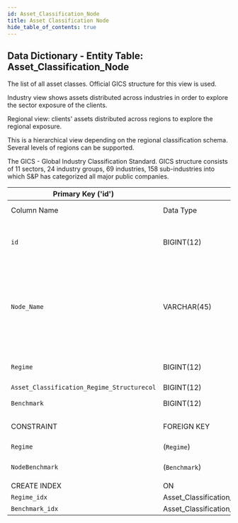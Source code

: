 ```yaml
---
id: Asset_Classification_Node
title: Asset Classification Node
hide_table_of_contents: true
---
```


## Data Dictionary - Entity Table: Asset_Classification_Node

The list of all asset classes. Official GICS structure for this view is used.

Industry view shows assets distributed across industries in order to explore the sector exposure of the clients. 

Regional view: clients' assets distributed across regions to explore the regional exposure. 

This is a hierarchical view depending on the regional classification schema. Several levels of regions can be supported.					

The GICS - Global Industry Classification Standard. GICS structure consists of 11 sectors, 24 industry groups, 69 industries, 158 sub-industries into which S&P has categorized all major public companies. 
 

| Primary Key ('id')||ENGINE = InnoDB|||
|---|---|---|---|---|
| Column Name| Data Type|PK Primary Key, NN-Not Null, Null|Example|Comment|
||
|`id`|BIGINT(12)|PK, NN||PrimaryKey-ID, Not Null (auto creates)|
|`Node_Name`|VARCHAR(45)|NULL|Mid-cap equity|Asset class names i.e: Automotive, Mid-cap equity, Govn't bonds developed countries, Commodities, Energy|
|`Regime`|BIGINT(12)|NULL||Type of classification id|
|`Asset_Classification_Regime_Structurecol`|BIGINT(12)|NULL|||
|`Benchmark`|BIGINT(12)|NULL||enter Benchmark|
||
|CONSTRAINT|FOREIGN KEY|REFERENCES|ON DELETE|ON UPDATE||
| `Regime`|(`Regime`)|Asset_Classification_Regime (`id`)|NO ACTION| NO ACTION||
| `NodeBenchmark`|(`Benchmark`)|`Benchmark` (`id`)|NO ACTION| NO ACTION||
||
| CREATE INDEX|ON|ASC|VISABLE|||
|`Regime_idx`|Asset_Classification_Node|(`Regime` ASC)|VISIBLE|||
|`Benchmark_idx`|Asset_Classification_Node|(`Benchmark` ASC)|VISIBLE|||


